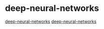 # deep-neural-networks

[deep-neural-networks](https://github.com/NervanaSystems/ngraph)
[deep-neural-networks](https://github.com/Tiramisu-Compiler/tiramisu)
